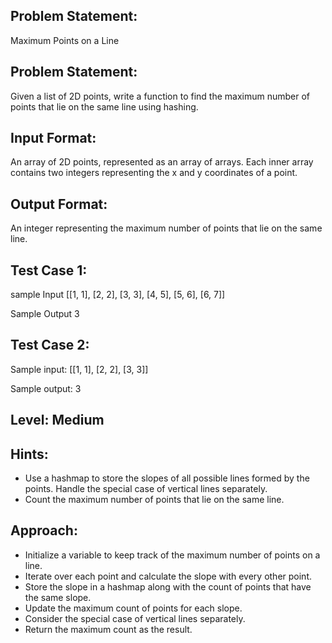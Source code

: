 ## Problem Statement:
Maximum Points on a Line

## Problem Statement:
Given a list of 2D points, write a function to find the 
maximum number of points that lie on the same line 
using hashing.


## Input Format:
An array of 2D points, represented as an array of 
arrays. Each inner array contains two integers 
representing the x and y coordinates of a point.


## Output Format:
An integer representing the maximum 
number of points that lie on the same 
line.


## Test Case 1:
sample Input
[[1, 1], [2, 2], [3, 3], [4, 5], [5, 6], [6, 7]]

Sample Output
3

## Test Case 2:
Sample input: 
[[1, 1], [2, 2], [3, 3]]


Sample output:
3

## Level: Medium

## Hints:
- Use a hashmap to store the slopes of all possible 
lines formed by the points.
Handle the special case of vertical lines 
separately.
- Count the maximum number of points that lie 
on the same line.


## Approach:
- Initialize a variable to keep track of the maximum number of points on a line.
- Iterate over each point and calculate the slope with every other point.
- Store the slope in a hashmap along with the count of points that have the same slope.
- Update the maximum count of points for each slope.
- Consider the special case of vertical lines separately.
- Return the maximum count as the result.
